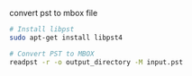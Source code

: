 convert pst to mbox file

```bash
# Install libpst
sudo apt-get install libpst4

# Convert PST to MBOX
readpst -r -o output_directory -M input.pst
```